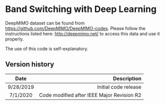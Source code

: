 # Band Switching with Deep Learning

DeepMIMO dataset can be found from https://github.com/DeepMIMO/DeepMIMO-codes.  Please follow the instructions listed here: http://deepmimo.net/ to access this data and use it properly.

The use of this code is self-explanatory.


## Version history
| Date      | Description  |
|:---------:| --------------:|
| 9/28/2019 | Initial code release |
| 7/1/2020  | Code modified after IEEE Major Revision R2 |
